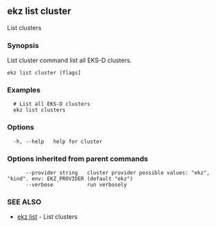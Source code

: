 ## ekz list cluster

List clusters

### Synopsis

List cluster command list all EKS-D clusters.

```
ekz list cluster [flags]
```

### Examples

```
  # List all EKS-D clusters
  ekz list clusters

```

### Options

```
  -h, --help   help for cluster
```

### Options inherited from parent commands

```
      --provider string   cluster provider possible values: "ekz", "kind". env: EKZ_PROVIDER (default "ekz")
      --verbose           run verbosely
```

### SEE ALSO

* [ekz list](ekz_list.md)	 - List clusters


